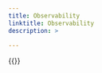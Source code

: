 ```yaml
---
title: Observability
linktitle: Observability
description: >
  
--- 
```

{{<include  file="content/v1/getting-started/upgrade/operator/observability_upgrade.md" >}}
